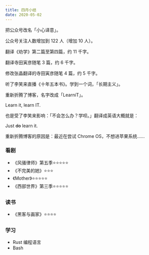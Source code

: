 ```yaml
---
title: 四月小结
date: 2020-05-02
---
```

把公众号改名「小心译意」。

公众号关注人数增加到 122 人（增加 10 人）。

翻译《劝学》第二篇至第四篇，约 11 千字。

翻译寺田寅彦随笔 3 篇，约 6 千字。

修改张晶翻译的寺田寅彦随笔 4 篇，约 5 千字。

听了李笑来直播《十年五本书》。学到一个词，「长期主义」。

重新折腾了博客，名字改成「LearniT」。

Learn it, learn IT.

也是受了李笑来影响：「不会怎么办？学呗。」翻译成英语大概就是：

Just ~~do~~ learn it.

重新折腾博客的原因是：最近在尝试 Chrome OS，不想进苹果系统……

### 看剧
* 《风骚律师》第五季⭐⭐⭐⭐⭐
* 《不完美的她》⭐⭐⭐
* 《Mother》⭐⭐⭐⭐⭐
* 《西部世界》第三季⭐⭐⭐⭐⭐

### 读书
* 《黑客与画家》⭐⭐⭐⭐

### 学习
* Rust 编程语言
* Bash
